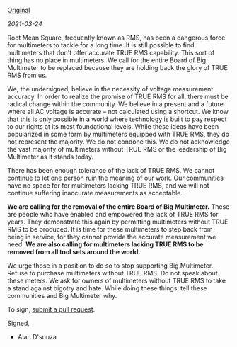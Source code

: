 [Original](https://rms-open-letter.github.io/)

*2021-03-24*

Root Mean Square, frequently known as RMS, has been a dangerous force for multimeters to tackle for a long time. It is still possible to find multimeters that don't offer accurate TRUE RMS capability. This sort of thing has no place in multimeters. We call for the entire Board of Big Multimeter to be replaced because they are holding back the glory of TRUE RMS from us.

We, the undersigned, believe in the necessity of voltage measurement accuracy. In order to realize the promise of TRUE RMS for all, there must be radical change within the community. We believe in a present and a future where all AC voltage is accurate – not calculated using a shortcut. We know that this is only possible in a world where technology is built to pay respect to our rights at its most foundational levels. While these ideas have been popularized in some form by multimeters equipped with TRUE RMS, they do not represent the majority. We do not condone this. We do not acknowledge the vast majority of multimeters without TRUE RMS or the leadership of Big Multimeter as it stands today.

There has been enough tolerance of the lack of TRUE RMS. We cannot continue to let one person ruin the meaning of our work. Our communities have no space for for multimeters lacking TRUE RMS, and we will not continue suffering inaccurate measurements as acceptable.

**We are calling for the removal of the entire Board of Big Multimeter.** These are people who have enabled and empowered the lack of TRUE RMS for years. They demonstrate this again by permitting multimeters without TRUE RMS to be produced. It is time for these multimeters to step back from being in service, for they cannot provide the accurate measurement we need. **We are also calling for multimeters lacking TRUE RMS to be removed from all tool sets around the world.**

We urge those in a position to do so to stop supporting Big Multimeter. Refuse to purchase multimeters without TRUE RMS. Do not speak about these meters. We ask for owners of multimeters without TRUE RMS to take a stand against bigotry and hate. While doing these things, tell these communities and Big Multimeter why.

To sign, [submit a pull request](https://github.com/XilogOfficial/true-rms-open-letter.github.io/pulls).

Signed,

- Alan D'souza
